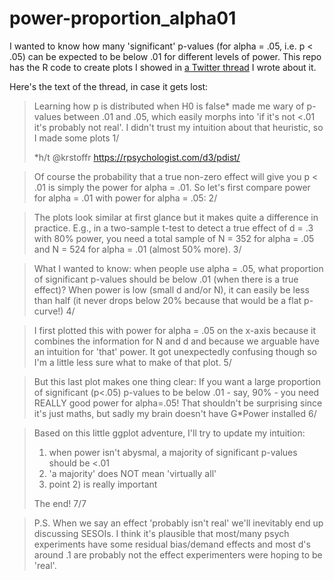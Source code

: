# power-proportion_alpha01

I wanted to know how many 'significant' p-values (for alpha = .05, i.e. p < .05) can be expected to be below .01 for different levels of power.
This repo has the R code to create plots I showed in [a Twitter thread](https://twitter.com/annemscheel/status/1307675578271764483?s=20) I wrote about it.

Here's the text of the thread, in case it gets lost:

> Learning how p is distributed when H0 is false* made me wary of p-values between .01 and .05, which easily morphs into 'if it's not <.01 it's probably not real'.
> I didn't trust my intuition about that heuristic, so I made some plots 1/
>
> *h/t @krstoffr https://rpsychologist.com/d3/pdist/

> Of course the probability that a true non-zero effect will give you p < .01 is simply the power for alpha = .01. So let's first compare power for alpha = .01 with power for alpha = .05:
> 2/

> The plots look similar at first glance  but it makes quite a difference in practice.
> E.g., in a two-sample t-test to detect a true effect of d = .3 with 80% power, you need a total sample of N = 352 for alpha = .05 and N = 524 for alpha = .01 (almost 50% more). 
> 3/

> What I wanted to know: when people use alpha = .05, what proportion of significant p-values should be below .01 (when there is a true effect)?
> When power is low (small d and/or N), it can easily be less than half (it never drops below 20% because that would be a flat p-curve!)
> 4/

> I first plotted this with power for alpha = .05 on the x-axis because it combines the information for N and d and because we arguable have an intuition for 'that' power. It got unexpectedly confusing though so I'm a little less sure what to make of that plot.
> 5/

> But this last plot makes one thing clear: If you want a large proportion of significant (p<.05) p-values to be below .01 - say, 90% - you need REALLY good power for alpha=.05! That shouldn't be surprising since it's just maths, but sadly my brain doesn't have G*Power installed
> 6/

> Based on this little ggplot adventure, I'll try to update my intuition: 
> 1) when power isn't abysmal, a majority of significant p-values should be <.01 
> 2) 'a majority' does NOT mean 'virtually all' 
> 3) point 2) is really important 
>
> The end! 7/7

> P.S. When we say an effect 'probably isn't real' we'll inevitably end up discussing SESOIs. I think it's plausible that most/many psych experiments have some residual bias/demand effects and most d's around .1 are probably not the effect experimenters were hoping to be 'real'.
